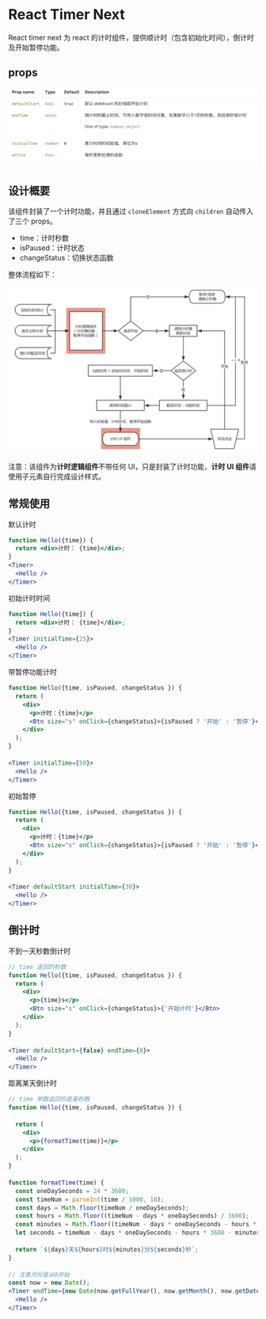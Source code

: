 # React Timer Next

React timer next 为 react 的计时组件，提供顺计时（包含初始化时间），倒计时及开始暂停功能。

## props

![](img/timer.png)

## 设计概要

该组件封装了一个计时功能，并且通过 `cloneElement` 方式向 `children` 自动传入了三个 props。

- time：计时秒数
- isPaused：计时状态
- changeStatus：切换状态函数

整体流程如下：

![](img/timer2.png)

注意：该组件为**计时逻辑组件**不带任何 UI，只是封装了计时功能，**计时 UI 组件**请使用子元素自行完成设计样式。

## 常规使用

默认计时

```jsx
function Hello({time}) {
  return <div>计时： {time}</div>;
}
<Timer>
  <Hello />
</Timer>
```


初始计时时间

```jsx
function Hello({time}) {
  return <div>计时： {time}</div>;
}
<Timer initialTime={25}>
  <Hello />
</Timer>
```

带暂停功能计时

```jsx
function Hello({time, isPaused, changeStatus }) {
  return (
    <div>
      <p>计时：{time}</p>
      <Btn size="s" onClick={changeStatus}>{isPaused ? '开始' : '暂停'}</Btn>
    </div>
  );
}

<Timer initialTime={50}>
  <Hello />
</Timer>
```

初始暂停

```jsx
function Hello({time, isPaused, changeStatus }) {
  return (
    <div>
      <p>计时：{time}</p>
      <Btn size="s" onClick={changeStatus}>{isPaused ? '开始' : '暂停'}</Btn>
    </div>
  );
}

<Timer defaultStart initialTime={30}>
  <Hello />
</Timer>
```

## 倒计时

不到一天秒数倒计时

```jsx
// time 返回的秒数
function Hello({time, isPaused, changeStatus }) {
  return (
    <div>
      <p>{time}s</p>
      <Btn size="s" onClick={changeStatus}>{'开始计时'}</Btn>
    </div>
  );
}

<Timer defaultStart={false} endTime={8}>
  <Hello />
</Timer>
```

距离某天倒计时

```jsx
// time 参数返回的是毫秒数
function Hello({time, isPaused, changeStatus }) {
  
  return (
    <div>
      <p>{formatTime(time)}</p>
    </div>
  );
}

function formatTime(time) {
  const oneDaySeconds = 24 * 3600;
  const timeNum = parseInt(time / 1000, 10);
  const days = Math.floor(timeNum / oneDaySeconds);
  const hours = Math.floor((timeNum - days * oneDaySeconds) / 3600);
  const minutes = Math.floor((timeNum - days * oneDaySeconds - hours * 3600) / 60);
  let seconds = timeNum - days * oneDaySeconds - hours * 3600 - minutes * 60;

  return `${days}天${hours}时${minutes}分${seconds}秒`;
}

// 注意月份是从0开始
const now = new Date();
<Timer endTime={new Date(now.getFullYear(), now.getMonth(), now.getDate() + 2)}>
  <Hello />
</Timer>
```
